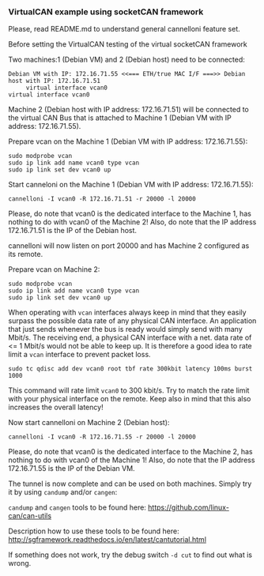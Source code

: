 ### VirtualCAN example using socketCAN framework

Please, read README.md to understand general cannelloni feature set.

Before setting the VirtualCAN testing of the virtual socketCAN framework

Two machines:1 (Debian VM) and 2 (Debian host) need to be connected:
```
Debian VM with IP: 172.16.71.55 <<=== ETH/true MAC I/F ===>> Debian host with IP: 172.16.71.51
     virtual interface vcan0                                      virtual interface vcan0
```
Machine 2 (Debian host with IP address: 172.16.71.51) will be connected to the virtual
CAN Bus that is attached to Machine 1 (Debian VM with IP address: 172.16.71.55).

Prepare vcan on the Machine 1 (Debian VM with IP address: 172.16.71.55):
```
sudo modprobe vcan
sudo ip link add name vcan0 type vcan
sudo ip link set dev vcan0 up
```

Start canneloni on the Machine 1 (Debian VM with IP address: 172.16.71.55):
```
cannelloni -I vcan0 -R 172.16.71.51 -r 20000 -l 20000
```

Please, do note that vcan0 is the dedicated interface to the Machine 1, has
nothing to do with vcan0 of the Machine 2! Also, do note that the IP address
172.16.71.51 is the IP of the Debian host.

cannelloni will now listen on port 20000 and has Machine 2 configured as its remote.

Prepare vcan on Machine 2:
```
sudo modprobe vcan
sudo ip link add name vcan0 type vcan
sudo ip link set dev vcan0 up
```

When operating with `vcan` interfaces always keep in mind that they
easily surpass the possible data rate of any physical CAN interface.
An application that just sends whenever the bus is ready would simply
send with many Mbit/s.
The receiving end, a physical CAN interface with a net. data rate of
<= 1 Mbit/s would not be able to keep up.
It is therefore a good idea to rate limit a `vcan` interface to
prevent packet loss.
```
sudo tc qdisc add dev vcan0 root tbf rate 300kbit latency 100ms burst 1000
```

This command will rate limit `vcan0` to 300 kbit/s.
Try to match the rate limit with your physical interface on the remote.
Keep also in mind that this also increases the overall latency!

Now start cannelloni on Machine 2 (Debian host):
```
cannelloni -I vcan0 -R 172.16.71.55 -r 20000 -l 20000
```

Please, do note that vcan0 is the dedicated interface to the Machine 2, has
nothing to do with vcan0 of the Machine 1! Also, do note that the IP address
172.16.71.55 is the IP of the Debian VM.

The tunnel is now complete and can be used on both machines.
Simply try it by using `candump` and/or `cangen`:

`candump` and `cangen` tools to be found here:
https://github.com/linux-can/can-utils

Description how to use these tools to be found here:
http://sgframework.readthedocs.io/en/latest/cantutorial.html

If something does not work, try the debug switch `-d cut` to find out
what is wrong.
